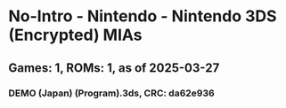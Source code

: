 # No-Intro - Nintendo - Nintendo 3DS (Encrypted) MIAs
## Games: 1, ROMs: 1, as of 2025-03-27

### DEMO (Japan) (Program).3ds, CRC: da62e936
